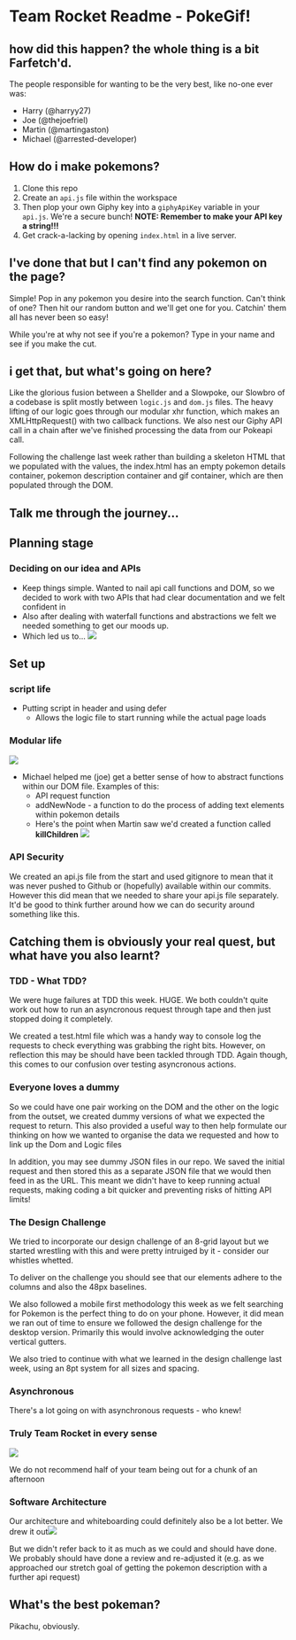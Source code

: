 # Team Rocket Readme - PokeGif!

## how did this happen? the whole thing is a bit Farfetch'd.

The people responsible for wanting to be the very best, like no-one ever was:

- Harry (@harryy27)
- Joe (@thejoefriel)
- Martin (@martingaston)
- Michael (@arrested-developer)

## How do i make pokemons?

1.  Clone this repo
2.  Create an `api.js` file within the workspace
3.  Then plop your own Giphy key into a `giphyApiKey` variable in your `api.js`. We're a secure bunch! **NOTE: Remember to make your API key a string!!!**
4.  Get crack-a-lacking by opening `index.html` in a live server.

## I've done that but I can't find any pokemon on the page?

Simple! Pop in any pokemon you desire into the search function. 
Can't think of one? Then hit our random button and we'll get one for you. Catchin' them all has never been so easy!

While you're at why not see if you're a pokemon? Type in your name and see if you make the cut. 

## i get that, but what's going on here?

Like the glorious fusion between a Shellder and a Slowpoke, our Slowbro of a codebase is split mostly between `logic.js` and `dom.js` files. The heavy lifting of our logic goes through our modular xhr function, which makes an XMLHttpRequest() with two callback functions. We also nest our Giphy API call in a chain after we've finished processing the data from our Pokeapi call. 

Following the challenge last week rather than building a skeleton HTML that we populated with the values, the index.html has an empty pokemon details container, pokemon description container and gif container, which are then populated through the DOM. 

## Talk me through the journey... 

## Planning stage

### Deciding on our idea and APIs
- Keep things simple. Wanted to nail api call functions and DOM, so we decided to work with two APIs that had clear documentation and we felt confident in
- Also after dealing with waterfall functions and abstractions we felt we needed something to get our moods up. 
- Which led us to...
![](https://media.giphy.com/media/I2nZMy0sI0ySA/giphy.gif)


## Set up

### script life
- Putting script in header and using defer
    - Allows the logic file to start running while the actual page loads

### Modular life

![](http://www.electronicbeats.net/app/uploads/2017/03/eurorackcolors-1200x675.jpg)

- Michael helped me (joe) get a better sense of how to abstract functions within our DOM file. Examples of this:
    - API request function
    - addNewNode - a function to do the process of adding text elements within pokemon details
    - Here's the point when Martin saw we'd created a function called **killChildren** ![](https://i.imgur.com/KaGTM3D.jpg)

### API Security

We created an api.js file from the start and used gitignore to mean that it was never pushed to Github or (hopefully) available within our commits.
However this did mean that we needed to share your api.js file separately. It'd be good to think further around how we can do security around something like this. 

## Catching them is obviously your real quest, but what have you also learnt?

### TDD - What TDD?
We were huge failures at TDD this week. HUGE. We both couldn't quite work out how to run an asyncronous request through tape and then just stopped doing it completely.

We created a test.html file which was a handy way to console log the requests to check everything was grabbing the right bits. However, on reflection this may be should have been tackled through TDD. Again though, this comes to our confusion over testing asyncronous actions. 

### Everyone loves a dummy
So we could have one pair working on the DOM and the other on the logic from the outset, we created dummy versions of what we expected the request to return. This also provided a useful way to then help formulate our thinking on how we wanted to organise the data we requested and how to link up the Dom and Logic files

In addition, you may see dummy JSON files in our repo. We saved the initial request and then stored this as a separate JSON file that we would then feed in as the URL. This meant we didn't have to keep running actual requests, making coding a bit quicker and preventing risks of hitting API limits! 

### The Design Challenge
We tried to incorporate our design challenge of an 8-grid layout but we started wrestling with this and were pretty intruiged by it - consider our whistles whetted.

To deliver on the challenge you should see that our elements adhere to the columns and also the 48px baselines.

We also followed a mobile first methodology this week as we felt searching for Pokemon is the perfect thing to do on your phone. However, it did mean we ran out of time to ensure we followed the design challenge for the desktop version. Primarily this would involve acknowledging the outer vertical gutters. 

We also tried to continue with what we learned in the design challenge last week, using an 8pt system for all sizes and spacing.

### Asynchronous 
There's a lot going on with asynchronous requests - who knew!

### Truly Team Rocket in every sense
![](https://media.giphy.com/media/UV9aclEfDbTmo/giphy.gif)

We do not recommend half of your team being out for a chunk of an afternoon

### Software Architecture
Our architecture and whiteboarding could definitely also be a lot better. We drew it out![](https://i.imgur.com/IXb54Yf.jpg)

But we didn't refer back to it as much as we could and should have done. We probably should have done a review and re-adjusted it (e.g. as we approached our stretch goal of getting the pokemon description with a further api request)

## What's the best pokeman?

Pikachu, obviously.